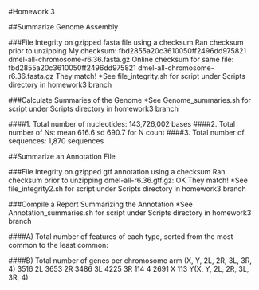 #Homework 3 

##Summarize Genome Assembly 

###File Integrity on gzipped fasta file using a checksum 
Ran checksum prior to unzipping 
My checksum: fbd2855a20c3610050ff2496dd975821  dmel-all-chromosome-r6.36.fasta.gz 
Online checksum for same file: fbd2855a20c3610050ff2496dd975821  dmel-all-chromosome-r6.36.fasta.gz 
They match! 
*See file_integrity.sh for script under Scripts directory in homework3 branch 

###Calculate Summaries of the Genome
*See Genome_summaries.sh for script under Scripts directory in homework3 branch 

####1. Total number of nucleotides: 143,726,002 bases 
####2. Total number of Ns: mean 616.6 sd 690.7 for N count 
####3. Total number of sequences: 1,870 sequences 

##Summarize an Annotation File

###File Integrity on gzipped gtf annotation using a checksum
Ran checksum prior to unzipping 
dmel-all-r6.36.gtf.gz: OK
They match! 
*See file_integrity2.sh for script under Scripts directory in homework3 branch 

###Compile a Report Summarizing the Annotation
*See Annotation_summaries.sh for script under Scripts directory in homework3 branch 

####A) Total number of features of each type, sorted from the most common to the least common:


####B) Total number of genes per chromosome arm (X, Y, 2L, 2R, 3L, 3R, 4)
   3516 2L
   3653 2R
   3486 3L
   4225 3R
    114 4
   2691 X
    113 Y(X, Y, 2L, 2R, 3L, 3R, 4)
